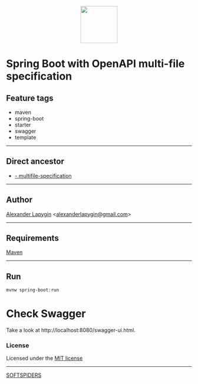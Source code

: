 <div align="center">
    <a href="https://github.com/softspiders/softspiders">
      <img src="https://avatars.githubusercontent.com/u/47006425?v=4"width="100" height="100"/>
    </a>
</div> 

# Spring Boot with OpenAPI multi-file specification


## Feature tags

- maven
- spring-boot
- starter
- swagger
- template

---

## Direct ancestor

- [- multifile-specification](https://github.com/AlexanderLapygin/spring-boot-swagger#readme)

---

## Author

[Alexander Lapygin](https://github.com/AlexanderLapygin) <<alexanderlapygin@gmail.com>>

---

## Requirements

[Maven](https://maven.apache.org/)

---

## Run

```sh
mvnw spring-boot:run
```


# Check Swagger

Take a look at http://localhost:8080/swagger-ui.html.

### License

Licensed under the [MIT license](./LICENSE)

---

[SOFTSPIDERS](https://github.com/softspiders/softspiders)
